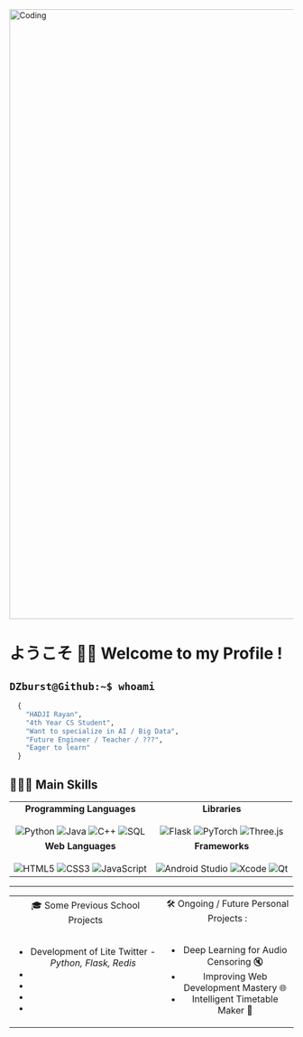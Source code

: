 <img align="center" alt="Coding" width="1080" src="https://64.media.tumblr.com/f815c83455206f1e8f7479b79a906688/tumblr_pmm0yxcBZO1wwjnmro1_1280.gif">

# ようこそ ✌🏼 Welcome to my Profile !

## ```DZburst@Github:~$ whoami```

```python
  {
    "HADJI Rayan",
    "4th Year CS Student",
    "Want to specialize in AI / Big Data",
    "Future Engineer / Teacher / ???",
    "Eager to learn"
  }
```

## 👨🏻‍💻 Main Skills

<table align="center">
  <tr>
    <td align="center">
      <b>Programming Languages</b>
      <br><br>
      <img src="https://img.shields.io/badge/Python-3670A0?style=for-the-badge&logo=python&logoColor=ffdd54" alt="Python">
      <img src="https://img.shields.io/badge/Java-ED8B00?style=for-the-badge&logo=java&logoColor=white" alt="Java">
      <img src="https://img.shields.io/badge/C++-00599C?style=for-the-badge&logo=c%2B%2B&logoColor=white" alt="C++">
      <img src="https://img.shields.io/badge/SQL-4479A1?style=for-the-badge&logo=sql&logoColor=white" alt="SQL">
    </td>
    <td align="center">
      <b>Libraries</b>
      <br><br>
      <img src="https://img.shields.io/badge/Flask-000000?style=for-the-badge&logo=flask&logoColor=white" alt="Flask">
      <img src="https://img.shields.io/badge/PyTorch-EE4C2C?style=for-the-badge&logo=pytorch&logoColor=white" alt="PyTorch">
      <img src="https://img.shields.io/badge/Three.js-000000?style=for-the-badge&logo=three.js&logoColor=white" alt="Three.js">
    </td>
  </tr>
  <tr>
    <td align="center">
      <b>Web Languages</b>
      <br><br>
      <img src="https://img.shields.io/badge/HTML5-E34F26?style=for-the-badge&logo=html5&logoColor=white" alt="HTML5">
      <img src="https://img.shields.io/badge/CSS3-1572B6?style=for-the-badge&logo=css3&logoColor=white" alt="CSS3">
      <img src="https://img.shields.io/badge/JavaScript-F7DF1E?style=for-the-badge&logo=javascript&logoColor=black" alt="JavaScript">
    </td>
    <td align="center">
      <b>Frameworks</b>
      <br><br>
      <img src="https://img.shields.io/badge/Android%20Studio-3DDC84?style=for-the-badge&logo=android-studio&logoColor=white" alt="Android Studio">
      <img src="https://img.shields.io/badge/Xcode-007ACC?style=for-the-badge&logo=xcode&logoColor=white" alt="Xcode">
      <img src="https://img.shields.io/badge/Qt-41CD52?style=for-the-badge&logo=qt&logoColor=white" alt="Qt">
    </td>
  </tr>
</table>

--------

<table align="center">
  <tr>
    <td align = "center">
      🎓 Some Previous School Projects 
      <br><br>
      <ul>
        <li>Development of Lite Twitter - <em>Python, Flask, Redis</em></li>
        <li></li>
        <li></li>
        <li></li>
        <li></li>
      </ul>
    </td>
    <td align = "center">
      🛠️ Ongoing / Future Personal Projects :
      <br><br>
      <ul>
        <li>Deep Learning for Audio Censoring 🔇</li>
        <li>Improving Web Development Mastery 🌐</li>
        <li>Intelligent Timetable Maker 📅</li>
      </ul>
    </td>
  </tr>
</table>

